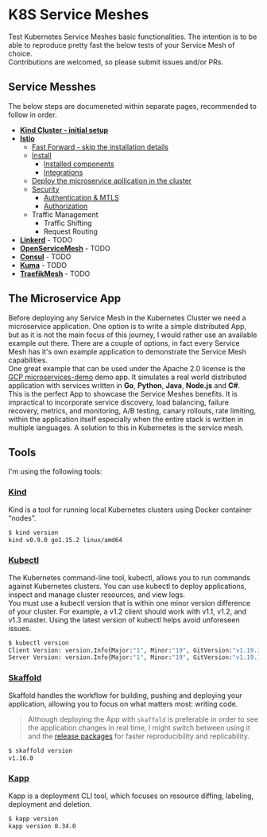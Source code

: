 # K8S Service Meshes

Test Kubernetes Service Meshes basic functionalities. The intention is to be able to reproduce pretty fast the below tests of your Service Mesh of choice.  
Contributions are welcomed, so please submit issues and/or PRs.

## Service Messhes

The below steps are documeneted within separate pages, recommended to follow in order.

* **[Kind Cluster - initial setup](./setup-kind/README.md)**
* **[Istio](./sm_Istio/README.md)**
  * [Fast Forward - skip the installation details](./sm_Istio/fast_forward.md)
  * [Install](./sm_Istio/Install.md)
    * [Installed components](./sm_Istio/Installed_components.md)
    * [Integrations](./sm_Istio/Integrations.md)
  * [Deploy the microservice apllication in the cluster](Application_Install.md)
  * [Security](./sm_Istio/Security.md)
    * [Authentication & MTLS](./sm_Istio/Authentication.md)
    * [Authorization](./sm_Istio/Authorization.md)
  * Traffic Management
    * Traffic Shifting
    * Request Routing
* **[Linkerd](linkerd.io)** - TODO
* **[OpenServiceMesh](openservicemesh.io)** - TODO
* **[Consul](consul.io)** - TODO
* **[Kuma](kuma.io)** - TODO
* **[TraefikMesh](traefik.io/traefik-mesh)** - TODO

## The Microservice App

Before deploying any Service Mesh in the Kubernetes Cluster we need a microservice application. One option is to write a simple distributed App, but as it is not the main focus of this journey, I would rather use an available example out there. There are  a couple of options, in fact every Service Mesh has it's own example application to demonstrate the Service Mesh capabilities.  
One great example that can be used under the Apache 2.0 license is the [GCP microservices-demo](https://github.com/GoogleCloudPlatform/microservices-demo) demo app. It simulates a real world distributed application with services written in **Go**, **Python**, **Java**, **Node.js** and **C#**.  
This is the perfect App to showcase the Service Meshes benefits. It is impractical to incorporate service discovery, load balancing, failure recovery, metrics, and monitoring, A/B testing, canary rollouts, rate limiting, within the application itself especially when the entire stack is written in multiple languages. A solution to this in Kubernetes is the service mesh.  

## Tools

I'm using the following tools:

### [Kind](https://kind.sigs.k8s.io/)

Kind is a tool for running local Kubernetes clusters using Docker container “nodes”.  

```bash
$ kind version
kind v0.9.0 go1.15.2 linux/amd64
```

### [Kubectl](https://kubernetes.io/docs/tasks/tools/install-kubectl/)

The Kubernetes command-line tool, kubectl, allows you to run commands against Kubernetes clusters. You can use kubectl to deploy applications, inspect and manage cluster resources, and view logs.  
You must use a kubectl version that is within one minor version difference of your cluster. For example, a v1.2 client should work with v1.1, v1.2, and v1.3 master. Using the latest version of kubectl helps avoid unforeseen issues.  

```bash
$ kubectl version
Client Version: version.Info{Major:"1", Minor:"19", GitVersion:"v1.19.3", GitCommit:"1e11e4a2108024935ecfcb2912226cedeafd99df", GitTreeState:"clean", BuildDate:"2020-10-14T12:50:19Z", GoVersion:"go1.15.2", Compiler:"gc", Platform:"linux/amd64"}
Server Version: version.Info{Major:"1", Minor:"19", GitVersion:"v1.19.1", GitCommit:"206bcadf021e76c27513500ca24182692aabd17e", GitTreeState:"clean", BuildDate:"2020-09-14T07:30:52Z", GoVersion:"go1.15", Compiler:"gc", Platform:"linux/amd64"}
```

### [Skaffold](https://skaffold.dev/)

Skaffold handles the workflow for building, pushing and deploying your application, allowing you to focus on what matters most: writing code.

> Although deploying the App with `skaffold` is preferable in order to see the application changes in real time, I might switch between using it and the [release packages](./microservices-app/release) for faster reproducibility and replicability.

```bash
$ skaffold version
v1.16.0
```

### [Kapp](https://github.com/k14s/kapp)

Kapp is a deployment CLI tool, which focuses on resource diffing, labeling, deployment and deletion.

```bash
$ kapp version
kapp version 0.34.0
```
